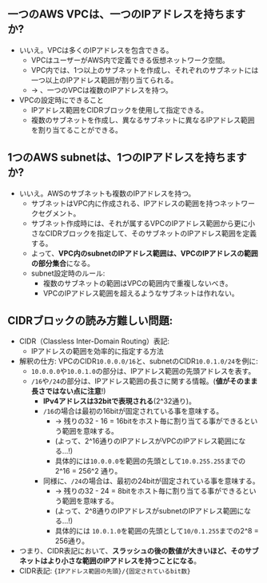 ## 一つのAWS VPCは、一つのIPアドレスを持ちますか?

- いいえ。VPCは多くのIPアドレスを包含できる。
  - VPCはユーザーがAWS内で定義できる仮想ネットワーク空間。
  - VPC内では、1つ以上のサブネットを作成し、それぞれのサブネットには一つ以上のIPアドレス範囲が割り当てられる。
  - -> 、一つのVPCは複数のIPアドレスを持つ。
- VPCの設定時にできること
  - IPアドレス範囲をCIDRブロックを使用して指定できる。
  - 複数のサブネットを作成し、異なるサブネットに異なるIPアドレス範囲を割り当てることができる。

## 1つのAWS subnetは、1つのIPアドレスを持ちますか?

- いいえ。AWSのサブネットも複数のIPアドレスを持つ。
  - サブネットはVPC内に作成される、IPアドレスの範囲を持つネットワークセグメント。
  - サブネット作成時には、それが属するVPCのIPアドレス範囲から更に小さなCIDRブロックを指定して、そのサブネットのIPアドレス範囲を定義する。
  - よって、**VPC内のsubnetのIPアドレス範囲は、VPCのIPアドレスの範囲の部分集合**になる。
  - subnet設定時のルール:
    - 複数のサブネットの範囲はVPCの範囲内で重複しないべき。
    - VPCのIPアドレス範囲を超えるようなサブネットは作れない。

## CIDRブロックの読み方難しい問題:

- CIDR（Classless Inter-Domain Routing）表記:
  - IPアドレスの範囲を効率的に指定する方法
- 解釈の仕方: VPCのCIDR`10.0.0.0/16`と、subnetのCIDR`10.0.1.0/24`を例に:
  - `10.0.0.0`や`10.0.1.0`の部分は、IPアドレス範囲の先頭アドレスを表す。
  - `/16`や`/24`の部分は、IPアドレス範囲の長さに関する情報。(**値がそのまま長さではない点に注意**!)
    - **IPv4アドレスは32bitで表現される**(2^32通り)。
    - `/16`の場合は最初の16bitが固定されている事を意味する。
      - -> 残りの32 - 16 = 16bitをホスト毎に割り当てる事ができるという範囲を意味する。
      - (よって、2^16通りのIPアドレスがVPCのIPアドレス範囲になる...!)
      - 具体的には`10.0.0.0`を範囲の先頭として`10.0.255.255`までの2^16 = 256^2 通り。
    - 同様に、`/24`の場合は、最初の24bitが固定されている事を意味する。
      - -> 残りの32 - 24 = 8bitをホスト毎に割り当てる事ができるという範囲を意味する。
      - (よって、2^8通りのIPアドレスがsubnetのIPアドレス範囲になる...!)
      - 具体的には `10.0.1.0`を範囲の先頭として`10/0.1.255`までの2^8 = 256通り。
- つまり、CIDR表記において、**スラッシュの後の数値が大きいほど、そのサブネットはより小さな範囲のIPアドレスを持つことになる**。
- CIDR表記: `{IPアドレス範囲の先頭}/{固定されているbit数}`
